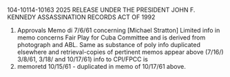 104-10114-10163
2025 RELEASE UNDER THE PRESIDENT JOHN F. KENNEDY ASSASSINATION RECORDS ACT OF 1992

1. Approvals Memo di 7/6/61 concerning [Michael Stratton]
Limited info in memo concerns Fair Play for Cuba Committee and is
derived from photograph and ABL.
Same as substance of poly info duplicated elsewhere and
retrieval-copies of pertinent memos appear above (7/16/)
3/8/61, 3/18/ and 10/17/61)
info to CPI/FPCC is
2. memoretd 10/15/61 - duplicated in memo of 10/17/61 above.
